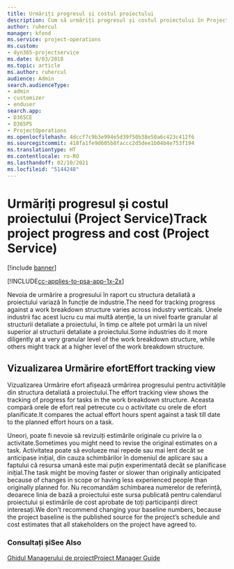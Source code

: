 ```yaml
---
title: Urmăriți progresul și costul proiectului
description: Cum să urmăriți progresul și costul proiectului în Project Service
author: ruhercul
manager: kfend
ms.service: project-operations
ms.custom:
- dyn365-projectservice
ms.date: 8/03/2018
ms.topic: article
ms.author: ruhercul
audience: Admin
search.audienceType:
- admin
- customizer
- enduser
search.app:
- D365CE
- D365PS
- ProjectOperations
ms.openlocfilehash: 4dccf7c9b3e994e5d39f50b38e50a6c423c412f6
ms.sourcegitcommit: 418fa1fe9d605b8faccc2d5dee1b04b4e753f194
ms.translationtype: HT
ms.contentlocale: ro-RO
ms.lasthandoff: 02/10/2021
ms.locfileid: "5144248"
---
```

# <a name="track-project-progress-and-cost-project-service"></a><span data-ttu-id="f033d-103">Urmăriți progresul și costul proiectului (Project Service)</span><span class="sxs-lookup"><span data-stu-id="f033d-103">Track project progress and cost (Project Service)</span></span>

[!include [banner](../includes/psa-now-project-operations.md)]

[!INCLUDE[cc-applies-to-psa-app-1x-2x](../includes/cc-applies-to-psa-app-1x-2x.md)]

<span data-ttu-id="f033d-104">Nevoia de urmărire a progresului în raport cu structura detaliată a proiectului variază în funcție de industrie.</span><span class="sxs-lookup"><span data-stu-id="f033d-104">The need for tracking progress against a work breakdown structure varies across industry verticals.</span></span> <span data-ttu-id="f033d-105">Unele industrii fac acest lucru cu mai multă atenție, la un nivel foarte granular al structurii detaliate a proiectului, în timp ce altele pot urmări la un nivel superior al structurii detaliate a proiectului.</span><span class="sxs-lookup"><span data-stu-id="f033d-105">Some industries do it more diligently at a very granular level of the work breakdown structure, while others might track at a higher level of the work breakdown structure.</span></span>  
  
## <a name="effort-tracking-view"></a><span data-ttu-id="f033d-106">Vizualizarea Urmărire efort</span><span class="sxs-lookup"><span data-stu-id="f033d-106">Effort tracking view</span></span>  
<span data-ttu-id="f033d-107">Vizualizarea Urmărire efort afișează urmărirea progresului pentru activitățile din structura detaliată a proiectului.</span><span class="sxs-lookup"><span data-stu-id="f033d-107">The effort tracking view shows the tracking of progress for tasks in the work breakdown structure.</span></span> <span data-ttu-id="f033d-108">Aceasta compară orele de efort real petrecute cu o activitate cu orele de efort planificate.</span><span class="sxs-lookup"><span data-stu-id="f033d-108">It compares the actual effort hours spent against a task till date to the planned effort hours on a task.</span></span>  
  
<span data-ttu-id="f033d-109">Uneori, poate fi nevoie să revizuiți estimările originale cu privire la o activitate.</span><span class="sxs-lookup"><span data-stu-id="f033d-109">Sometimes you might need to revise the original estimates on a task.</span></span> <span data-ttu-id="f033d-110">Activitatea poate să evolueze mai repede sau mai lent decât se anticipase inițial, din cauza schimbărilor în domeniul de aplicare sau a faptului că resursa umană este mai puțin experimentată decât se planificase inițial.</span><span class="sxs-lookup"><span data-stu-id="f033d-110">The task might be moving faster or slower than originally anticipated because of changes in scope or having less experienced people than originally planned for.</span></span> <span data-ttu-id="f033d-111">Nu recomandăm schimbarea numerelor de referință, deoarece linia de bază a proiectului este sursa publicată pentru calendarul proiectului și estimările de cost aprobate de toți participanții direct interesați.</span><span class="sxs-lookup"><span data-stu-id="f033d-111">We don't recommend changing your baseline numbers, because the project baseline is the published source for the project’s schedule and cost estimates that all stakeholders on the project have agreed to.</span></span>  
  
### <a name="see-also"></a><span data-ttu-id="f033d-112">Consultați și</span><span class="sxs-lookup"><span data-stu-id="f033d-112">See Also</span></span>  
 [<span data-ttu-id="f033d-113">Ghidul Managerului de proiect</span><span class="sxs-lookup"><span data-stu-id="f033d-113">Project Manager Guide</span></span>](../psa/project-manager-guide.md)
